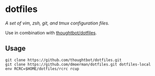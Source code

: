 dotfiles
========

*A set of vim, zsh, git, and tmux configuration files.*

Use in combination with
[thoughtbot/dotfiles](https://github.com/thoughtbot/dotfiles).

## Usage

```
git clone https://github.com/thoughtbot/dotfiles.git
git clone https://github.com/dmoerman/dotfiles.git dotfiles-local
env RCRC=$HOME/dotfiles/rcrc rcup
```
